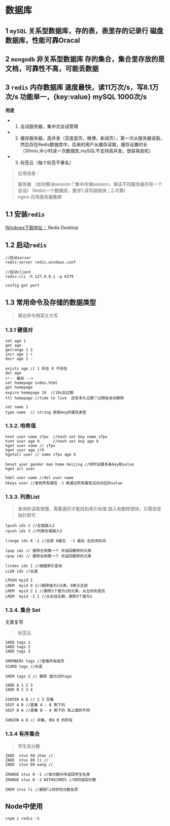 # 数据库

## 1 `mySQL` 关系型数据库，存的表，表里存的记录行 磁盘数据库，性能可靠Oracal 

## 2 `mongodb` 非关系型数据库 存的集合，集合里存放的是文档，可靠性不高，可能丢数据

## 3 `redis` 内存数据库 速度最快，读11万次/s，写8.1万次/s 功能单一，{key:value} mySQL 1000次/s

**用途**
- 1. 会话服务器，集中式会话管理
- 2. 缓存服务器，高并发（百度首页，微博，新闻页），第一次从服务器读取，然后存在Redis数据库中，后来的用户从缓存读取，缓存设置时长（30min,半小时读一次数据库,mySQL不支持高并发，很容易宕机）
- 3. 标签云（每个标签不重名）

> 应用场景：
>
> 服务器 （如何解决session？集中存储session，保证不同服务器共有一个会话）
Redis(一个数据库，要求1.读写超级快；2.可靠)     
     nginx 
应用服务器集群

## 1.1 安装`redis`
[Windows下载地址：](https://github.com/ServiceStack/redis-windows/raw/master/downloads/redis-latest.zip)
Redis Desktop
## 1.2 启动`redis`
```
//启动server
redis-server redis.windows.conf

//启动client
redis-cli -h 127.0.0.1 -p 6379

config get port 

```
## 1.3 常用命令及存储的数据类型
> 建议命令用英文大写

### 1.3.1 键值对
```
set age 1
get age
getrange 1 2 
incr age 1 +
decr age 1 -

exists age // 1 存在 0 不存在
del age 
<!-- 缓存 -->
set homepage index.html
get homepage
expire homepage 10  //10s后过期
ttl homepage //time to live  还有多久过期？过期会自动删除

set name 1
type name  // string 获取key的属性类型 
```

### 1.3.2. 哈希值
```
hset user name zfpx  //hash set key name zfpx
hset user age 9      //hash set key age 9
hget user name // zfpx
hget user age //9
hgetall user // name zfpx age 9

hmset user gender man home beijing //同时设置多条key和value
hget all user

hdel user name //del user name 
hkeys user //拿到所有属性 -》再通过所有属性活动对应的value
```

### 1.3.3. 列表List
> 查询和读取很慢，需要遍历才能找到索引和值
> 插入和删除很快，只需改变指针即可
```
lpush ids 2 //左端插入2
rpush ids 3 //列表右端插入3

lrange ids 0 -1 //全部 0最左  -1 最右 左右闭区间

lpop ids // 删除左侧第一个 并返回删除的元素 
rpop ids // 删除右侧第一个 并返回删除的元素 

lindex ids 1 //根据索引查询
LLEN ids //长度

LPUSH myid 1 
LREM  myid 0 1//删除值为1元素，0表示全部
LREM  myid 2 1 //删除2个值为1的元素，从左向右查找 
LREM  myid -2 1 //从右往左删，删除2个值为1
```

### 1.3.4. 集合 Set
无重复项
> 标签云
```
SADD tags 1
SADD tags 2
SADD tags 3

SMEMBERS tags //查看所有成员
SCARD tags //长度

SREM tags 2 // 删除 值为2的tags

SADD A 1 2 3
SADD B 2 3 4

SINTER A B // 2 3 交集
SDIF A B //差集 A - B 剩下的
SDIF B A //差集 B - A 剩下的 和上面的不同

SUNION A B // 并集，求A B 的所有

```

### 1.3.4 有序集合
> 学生及分数
```
ZADD  stus 60 zhan //
ZADD  stus 80 li //
ZADD  stus 80 wang //

ZRANGE stus 0 -1 //按分数升序返回学生名单
ZRANGE stus 0 -1 WITHSCORES //同时返回分数

ZREM stus li //删除li同学的分数及项 
```

## Node中使用

```
cnpm i redis -S
```

